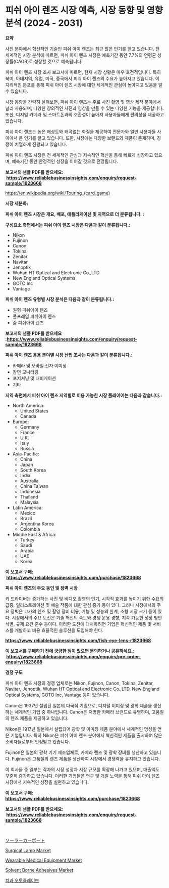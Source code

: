 <p><h1>피쉬 아이 렌즈 시장 예측, 시장 동향 및 영향 분석 (2024 - 2031)</h1></p><p><strong>요약</strong></p>
<p><p>사진 분야에서 혁신적인 기술인 피쉬 아이 렌즈는 최근 많은 인기를 얻고 있습니다. 전 세계적인 시장 분석에 따르면, 피쉬 아이 렌즈 시장은 예측기간 동안 7.7%의 연평균 성장률(CAGR)로 성장할 것으로 예측됩니다.</p><p>피쉬 아이 렌즈 시장 조사 보고서에 따르면, 현재 시장 상황은 매우 호전적입니다. 특히 북미, 아태지역, 유럽, 미국, 중국에서 피쉬 아이 렌즈의 수요가 높아지고 있습니다. 이 지리적인 분포를 통해 피쉬 아이 렌즈 시장에 대한 세계적인 관심이 높아지고 있음을 알 수 있습니다.</p><p>시장 동향을 간략히 살펴보면, 피쉬 아이 렌즈는 주로 사진 촬영 및 영상 제작 분야에서 널리 사용되며, 다양한 창의적인 사진과 영상을 만들 수 있는 다양한 기능을 제공합니다. 또한, 디지털 카메라 및 스마트폰과의 호환성이 높아져 사용자들에게 편의성을 제공하고 있습니다.</p><p>피쉬 아이 렌즈는 높은 해상도와 왜곡없는 화질을 제공하여 전문가와 일반 사용자들 사이에서 큰 인기를 끌고 있습니다. 또한, 시장에는 다양한 브랜드와 제품이 존재하며, 경쟁이 치열하게 진행되고 있습니다.</p><p>피쉬 아이 렌즈 시장은 전 세계적인 관심과 지속적인 혁신을 통해 빠르게 성장하고 있으며, 예측기간 동안 안정적인 성장을 이어갈 것으로 전망됩니다.</p></p>
<p><strong>보고서의 샘플 PDF를 받으세요: &nbsp;<a href="https://www.reliablebusinessinsights.com/enquiry/request-sample/1823668">https://www.reliablebusinessinsights.com/enquiry/request-sample/1823668</a></strong></p>
<p><a href="https://en.wikipedia.org/wiki/Touring_(card_game)">https://en.wikipedia.org/wiki/Touring_(card_game)</a></p>
<p><strong>시장 세분화:</strong></p>
<p><strong> 피쉬 아이 렌즈 시장은 개요, 배포, 애플리케이션 및 지역으로 더 분류됩니다. :</strong></p>
<p><strong>구성요소 측면에서는 피쉬 아이 렌즈 시장은 다음과 같이 분류됩니다.:</strong></p>
<p><ul><li>Nikon</li><li>Fujinon</li><li>Canon</li><li>Tokina</li><li>Zenitar</li><li>Navitar</li><li>Jenoptik</li><li>Wuhan HT Optical and Electronic Co.,LTD</li><li>New England Optical Systems</li><li>GOTO Inc</li><li>Vantage</li></ul></p>
<p><strong> 피쉬 아이 렌즈 유형별 시장 분석은 다음과 같이 분류됩니다.:</strong></p>
<p><ul><li>원형 피쉬아이 렌즈</li><li>풀프레임 피쉬아이 렌즈</li><li>줌 피쉬아이 렌즈</li></ul></p>
<p><strong>보고서의 샘플 PDF를 받으세요 :<a href="https://www.reliablebusinessinsights.com/enquiry/request-sample/1823668">https://www.reliablebusinessinsights.com/enquiry/request-sample/1823668</a></strong></p>
<p><strong> 피쉬 아이 렌즈 응용 분야별 시장 산업 조사는 다음과 같이 분류됩니다.:</strong></p>
<p><ul><li>카메라 및 모바일 전자 이미징</li><li>장면 모니터링</li><li>포지셔닝 및 내비게이션</li><li>기타</li></ul></p>
<p><strong>지역 측면에서 피쉬 아이 렌즈 지역별로 이용 가능한 시장 플레이어는 다음과 같습니다.:</strong></p>
<p><ul>
    <li>
        North America:
        <ul>
            <li>United States</li>
            <li>Canada</li>
        </ul>
    </li>
    <li>
        Europe:
        <ul>
            <li>Germany</li>
            <li>France</li>
            <li>U.K.</li>
            <li>Italy</li>
            <li>Russia</li>
        </ul>
    </li>
    <li>
        Asia-Pacific:
        <ul>
            <li>China</li>
            <li>Japan</li>
            <li>South Korea</li>
            <li>India</li>
            <li>Australia</li>
            <li>China Taiwan</li>
            <li>Indonesia</li>
            <li>Thailand</li>
            <li>Malaysia</li>
        </ul>
    </li>
    <li>
        Latin America:
        <ul>
            <li>Mexico</li>
            <li>Brazil</li>
            <li>Argentina Korea</li>
            <li>Colombia</li>
        </ul>
    </li>
    <li>
        Middle East & Africa:
        <ul>
            <li>Turkey</li>
            <li>Saudi</li>
            <li>Arabia</li>
            <li>UAE</li>
            <li>Korea</li>
        </ul>
    </li>
    </ul></p>
<p><strong>이 보고서 구매: &nbsp;<a href="https://www.reliablebusinessinsights.com/purchase/1823668">https://www.reliablebusinessinsights.com/purchase/1823668</a></strong></p>
<p><strong>피쉬 아이 렌즈의 주요 동인 및 장벽 시장</strong></p>
<p><p>키 드라이버는 증가하는 사진 및 비디오 촬영의 인기, 시각적 효과를 높이기 위한 수요의 급증, 일러스트레이션 및 예술 작품에 대한 관심 증가 등이 있다. 그러나 시장에서의 주요 장벽은 고가의 렌즈 및 촬영 장비 비용, 기능 및 성능의 한계, 소형 시장 크기 등이 있다. 시장에서의 주요 도전은 기술 혁신의 속도와 경쟁 운용 경향, 지속 가능한 성장 방안 식별, 규제 요건 준수 등이다. 이러한 도전에 대처하려면 기업은 혁신적인 제품 및 서비스를 개발하고 비용 효율적인 솔루션을 도입해야 한다.</p></p>
<p><strong><a href="https://www.reliablebusinessinsights.com/fish-eye-lens-r1823668">https://www.reliablebusinessinsights.com/fish-eye-lens-r1823668</a></strong></p>
<p><strong>이 보고서를 구매하기 전에 궁금한 점이 있으면 문의하거나 공유하세요.: &nbsp;<a href="https://www.reliablebusinessinsights.com/enquiry/pre-order-enquiry/1823668">https://www.reliablebusinessinsights.com/enquiry/pre-order-enquiry/1823668</a></strong></p>
<p><strong>경쟁 구도</strong></p>
<p><p>피쉬 아이 렌즈 시장의 경쟁 업체로는 Nikon, Fujinon, Canon, Tokina, Zenitar, Navitar, Jenoptik, Wuhan HT Optical and Electronic Co.,LTD, New England Optical Systems, GOTO Inc, Vantage 등이 있습니다.</p><p>Canon은 1937년 설립된 일본의 다국적 기업으로, 디지털 이미징 및 광학 제품을 생산하는 세계적인 기업 중 하나입니다. Canon은 저명한 카메라 브랜드로 유명하며, 고품질의 렌즈 제품을 제공하고 있습니다.</p><p>Nikon은 1917년 일본에서 설립되어 광학 및 이미징 제품 분야에서 세계적인 명성을 얻은 기업입니다. 특히 Nikon은 피쉬 아이 렌즈 분야에서 혁신적인 제품을 출시하여 많은 소비자들로부터 인정받고 있습니다.</p><p>Fujinon은 일본의 광학 기기 제조업체로, 카메라 렌즈 및 광학 장비를 생산하고 있습니다. Fujinon은 고품질의 렌즈 제품을 생산하여 시장에서 경쟁력을 유지하고 있습니다.</p><p>이 회사들 중 일부는 각자의 시장 성장과 시장 규모를 확장해 나가고 있으며, 매출액도 꾸준히 증가하고 있습니다. 이러한 기업들은 연구 및 개발 노력을 통해 피쉬 아이 렌즈 시장에서 지속적인 성장을 실현하고 있습니다.</p></p>
<p><strong>이 보고서 구매: &nbsp; <a href="https://www.reliablebusinessinsights.com/purchase/1823668">https://www.reliablebusinessinsights.com/purchase/1823668</a></strong></p>
<p><strong>보고서의 샘플 PDF를 받으세요: &nbsp;<a href="https://www.reliablebusinessinsights.com/enquiry/request-sample/1823668">https://www.reliablebusinessinsights.com/enquiry/request-sample/1823668</a></strong><strong></strong></p>
<p>&nbsp;</p>
<p><p><a href="https://medium.com/@kimalker_178/%E3%82%B0%E3%83%AD%E3%83%BC%E3%83%90%E3%83%AB%E3%82%BD%E3%83%BC%E3%83%A9%E3%83%BC%E3%82%AB%E3%83%BC%E3%83%9D%E3%83%BC%E3%83%88%E5%B8%82%E5%A0%B4-%E5%B8%82%E5%A0%B4%E3%82%B7%E3%82%A7%E3%82%A2-%E5%B8%82%E5%A0%B4%E3%83%88%E3%83%AC%E3%83%B3%E3%83%89-%E5%B0%86%E6%9D%A5%E3%81%AE%E6%88%90%E9%95%B7%E3%82%92%E6%8E%A2%E3%82%8B-0e665ede50b3">ソーラーカーポート</a></p><p><a href="https://medium.com/@jillianwyattgb94/exploring-surgical-lamp-market-dynamics-global-trends-and-future-growth-prospects-2024-2031-8d88bf9a8f0c">Surgical Lamp Market</a></p><p><a href="https://medium.com/@jillianwyattgb94/wearable-medical-equipment-market-forecasts-market-trends-and-impact-analysis-2024-2031-1e1183970d4c">Wearable Medical Equipment Market</a></p><p><a href="https://github.com/wrwgzwbr35/Market-Research-Report-List-1/blob/main/solvent-borne-adhesives-market.md">Solvent Borne Adhesives Market</a></p><p><a href="https://medium.com/@gasberkah99_48013/%EC%B9%98%EA%B3%BC-%EC%98%A4%ED%81%B4%EB%A0%88%EC%9D%B4%EB%B8%8C-%EC%82%B0%EC%97%85-%EB%B6%84%EC%84%9D-%EB%B3%B4%EA%B3%A0%EC%84%9C-%EC%9D%91%EC%9A%A9-%ED%94%84%EB%A1%9C%EA%B7%B8%EB%9E%A8-%EC%A7%80%EC%97%AD-%EA%B2%BD%EC%9F%81-%EC%A0%84%EB%9E%B5%EB%B3%84-%EC%8B%9C%EC%9E%A5-%EA%B7%9C%EB%AA%A8-%EC%A0%90%EC%9C%A0%EC%9C%A8-%EB%8F%99%ED%96%A5-2024-2031-3bbfad44cb09">치과 오토클레이브</a></p></p>